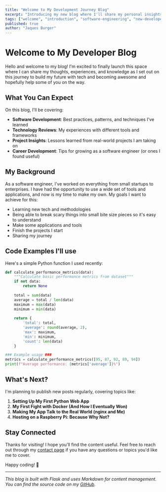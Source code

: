 ```yaml
---
title: "Welcome to My Development Journey Blog"
excerpt: "Introducing my new blog where I'll share my personal insights, tutorials, and experiences from my journey as a software engineer to developer."
tags: ["welcome", "introduction", "software-engineering", "new-developer"]
published: true
author: "Jaques Burger"
---
```


# Welcome to My Developer Blog

Hello and welcome to my blog! I'm excited to finally launch this space where I can share my thoughts, experiences, and knowledge as I set out on this journey to build my future with tech and becoming awesome and hopefully help some of you on the way.

## What You Can Expect

On this blog, I'll be covering:

- **Software Development**: Best practices, patterns, and techniques I've learned
- **Technology Reviews**: My experiences with different tools and frameworks
- **Project Insights**: Lessons learned from real-world projects I am taking on
- **Career Development**: Tips for growing as a software engineer (or ones I found useful)

## My Background

As a software engineer, I've worked on everything from small startups to enterprises. I have had the opportunity to use a wide set of tools and applications, and now is my time to make my own. My goals I want to achieve for this:

- Learning new tech and methodologies
- Being able to break scary things into small bite size pieces so it's easy to understand
- Make some applications and tools
- Finish the projects I start
- Sharing my journey

## Code Examples I'll use

Here's a simple Python function I used recently:

```python
def calculate_performance_metrics(data):
    """Calculate basic performance metrics from dataset"""
    if not data:
        return None
    
    total = sum(data)
    average = total / len(data)
    maximum = max(data)
    minimum = min(data)
    
    return {
        'total': total,
        'average': round(average, 2),
        'max': maximum,
        'min': minimum,
        'count': len(data)
    }

### Example usage ###
metrics = calculate_performance_metrics([95, 87, 92, 89, 94])
print(f"Average performance: {metrics['average']}%")
```

## What's Next?

I'm planning to publish new posts regularly, covering topics like:

1. **Setting Up My First Python Web App**
2. **My First Fight with Docker (And How I Eventually Won)**
3. **Making My App Talk to the Real World (nginx and Me)**
5. **Hosting on a Raspberry Pi: Because Why Not?**

## Stay Connected

Thanks for visiting! I hope you'll find the content useful. Feel free to reach out through my [contact page](/contact) if you have any questions or topics you'd like me to cover.

Happy coding! 🚀

---

*This blog is built with Flask and uses Markdown for content management. You can find the source code on my [GitHub](https://github.com/Burger-Byte).*